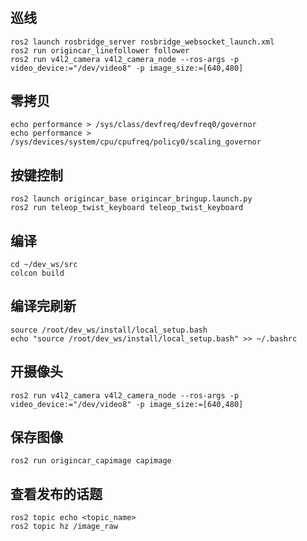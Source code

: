 #

## 巡线

```Shell
ros2 launch rosbridge_server rosbridge_websocket_launch.xml
ros2 run origincar_linefollower follower
ros2 run v4l2_camera v4l2_camera_node --ros-args -p video_device:="/dev/video8" -p image_size:=[640,480]
```

## 零拷贝

```Shell
echo performance > /sys/class/devfreq/devfreq0/governor
echo performance > /sys/devices/system/cpu/cpufreq/policy0/scaling_governor
```

## 按键控制

```Shell
ros2 launch origincar_base origincar_bringup.launch.py
ros2 run teleop_twist_keyboard teleop_twist_keyboard
```

## 编译

```
cd ~/dev_ws/src
colcon build
```

## 编译完刷新

```Shell
source /root/dev_ws/install/local_setup.bash
echo "source /root/dev_ws/install/local_setup.bash" >> ~/.bashrc
```

## 开摄像头

```Shell
ros2 run v4l2_camera v4l2_camera_node --ros-args -p video_device:="/dev/video8" -p image_size:=[640,480]
```

## 保存图像

```Shell
ros2 run origincar_capimage capimage
```

## 查看发布的话题

```Shell
ros2 topic echo <topic_name>
ros2 topic hz /image_raw
```
